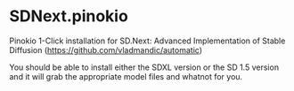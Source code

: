 # SDNext.pinokio
Pinokio 1-Click installation for SD.Next: Advanced Implementation of Stable Diffusion (https://github.com/vladmandic/automatic)

You should be able to install either the SDXL version or the SD 1.5 version and it will grab the appropriate model files and whatnot for you.
